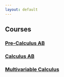 ```yaml
---
layout: default
---
```



## Courses


### [Pre-Calculus AB](./precalc/index.html)
### [Calculus AB](./calc/index.html)
### [Multivariable Calculus](./vector/index.html)
